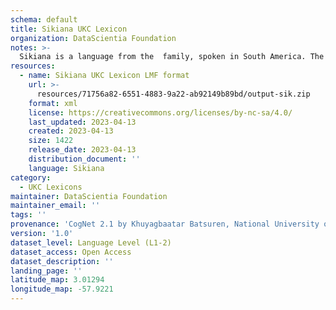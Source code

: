 ```yaml
---
schema: default
title: Sikiana UKC Lexicon
organization: DataScientia Foundation
notes: >-
  Sikiana is a language from the  family, spoken in South America. The UKC Lexicon of Sikiana is represented as a lexico-semantic network. It consists of words, word senses, synsets, as well as sense-level and synset-level relationships.
resources:
  - name: Sikiana UKC Lexicon LMF format
    url: >-
      resources/71756a82-6551-4883-9a22-ab92149b89bd/output-sik.zip
    format: xml
    license: https://creativecommons.org/licenses/by-nc-sa/4.0/
    last_updated: 2023-04-13
    created: 2023-04-13
    size: 1422
    release_date: 2023-04-13
    distribution_document: ''
    language: Sikiana
category:
  - UKC Lexicons
maintainer: DataScientia Foundation
maintainer_email: ''
tags: ''
provenance: 'CogNet 2.1 by Khuyagbaatar Batsuren, National University of Mongolia (http://cognet.ukc.disi.unitn.it); Native Languages of the Americas 2021.11. by Laura Redish and Orrin Lewis (http://www.native-languages.org); Princeton WordNet 2.1 by Princeton University (https://wordnet.princeton.edu)'
version: '1.0'
dataset_level: Language Level (L1-2)
dataset_access: Open Access
dataset_description: ''
landing_page: ''
latitude_map: 3.01294
longitude_map: -57.9221
---
```

